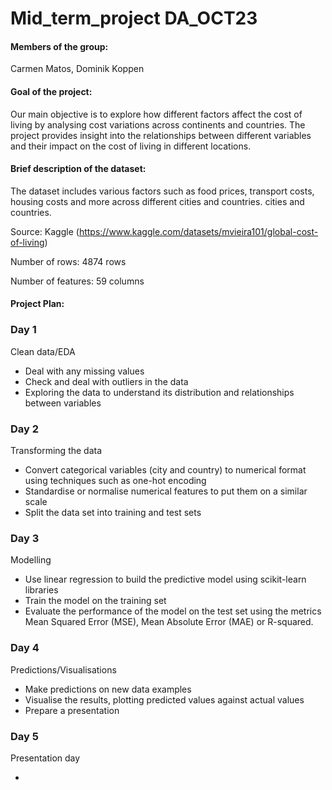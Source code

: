 # Mid_term_project DA_OCT23

#### Members of the group:
Carmen Matos, 
Dominik Koppen

#### Goal of the project:

Our main objective is to explore how different factors affect the cost of living by analysing cost variations across continents and countries. 
The project provides insight into the relationships between different variables and their impact on the cost of living in different locations.

#### Brief description of the dataset:

The dataset includes various factors such as food prices, transport costs, housing costs and more across different cities and countries. 
cities and countries. 

Source: Kaggle (https://www.kaggle.com/datasets/mvieira101/global-cost-of-living)

Number of rows: 4874 rows

Number of features: 59 columns

#### Project Plan:

### Day 1
Clean data/EDA
- Deal with any missing values
- Check and deal with outliers in the data
- Exploring the data to understand its distribution and relationships between variables

### Day 2
Transforming the data
- Convert categorical variables (city and country) to numerical format using techniques such as one-hot encoding
- Standardise or normalise numerical features to put them on a similar scale
- Split the data set into training and test sets

### Day 3 
Modelling
- Use linear regression to build the predictive model using scikit-learn libraries
- Train the model on the training set
- Evaluate the performance of the model on the test set using the metrics Mean Squared Error (MSE), Mean Absolute Error (MAE) or R-squared.

### Day 4
Predictions/Visualisations
- Make predictions on new data examples
- Visualise the results, plotting predicted values against actual values
- Prepare a presentation

### Day 5
Presentation day

*
